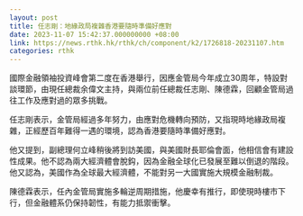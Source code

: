 ```yaml
---
layout: post
title: 任志剛：地緣政局複雜香港要隨時準備好應對
date: 2023-11-07 15:42:37.000000000 +08:00
link: https://news.rthk.hk/rthk/ch/component/k2/1726818-20231107.htm
categories: rthk
---
```


國際金融領袖投資峰會第二度在香港舉行，因應金管局今年成立30周年，特設對談環節，由現任總裁余偉文主持，與兩位前任總裁任志剛、陳德霖，回顧金管局過往工作及應對過的眾多挑戰。

任志剛表示，金管局經過多年努力，由應對危機轉向預防，又指現時地緣政局複雜，正經歷百年難得一遇的環境，認為香港要隨時準備好應對。

他又提到，副總理何立峰稍後將到訪美國，與美國財長耶倫會面，他相信會有建設性成果。他不認為兩大經濟體會脫鈎，因為金融全球化已發展至難以倒退的階段。他又認為，美國作為全球最大經濟體，不能對另一大國實施大規模金融制裁。

陳德霖表示，任內金管局實施多輪逆周期措施，他慶幸有推行，即使現時樓市下行，但金融體系仍保持韌性，有能力抵禦衝擊。
